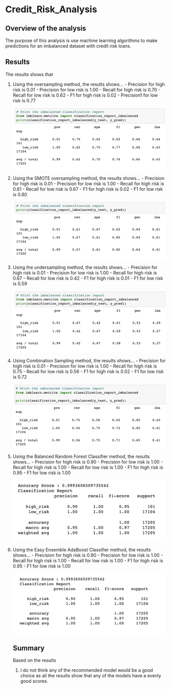 # Credit_Risk_Analysis

## Overview of the analysis

<p>The purpose of this analysis is use machine learning algorithms to make predictions for an imbalanced dataset with credit risk loans.  </p>

## Results

<p>The results shows that 
<ol>
<li>Using the oversampling method, the results shows…
- Precision for high risk is 0.01 
- Precision for low risk is 1.00
- Recall for high risk is 0.70 
- Recall for low risk is 0.62
- F1 for high risk is 0.02 
- Precision1 for low risk is 0.77  </li>

![oversampling](https://github.com/Jenny16x/Credit_Risk_Analysis/blob/main/17Challenge/Resources/oversampling%20method.png)


<li>Using the SMOTE oversampling method, the results shows…
- Precision for high risk is 0.01 
- Precision for low risk is 1.00
- Recall for high risk is 0.61 
- Recall for low risk is 0.67
- F1 for high risk is 0.02 
- F1 for low risk is 0.80  </li>

![SMOTE oversampling method](https://github.com/Jenny16x/Credit_Risk_Analysis/blob/main/17Challenge/Resources/SMOTE%20Oversampling.png)


<li>Using the undersampling method, the results shows…
- Precision for high risk is 0.01 
- Precision for low risk is 1.00
- Recall for high risk is 0.67 
- Recall for low risk is 0.42
- F1 for high risk is 0.01 
- F1 for low risk is 0.59  </li>

![undersampling method](https://github.com/Jenny16x/Credit_Risk_Analysis/blob/main/17Challenge/Resources/Undersampling.png)

<li>Using Combination Sampling method, the results shows…
- Precision for high risk is 0.01 
- Precision for low risk is 1.00
- Recall for high risk is 0.75 
- Recall for low risk is 0.56
- F1 for high risk is 0.02 
- F1 for low risk is 0.72  </li>

![Combination Sampling method](https://github.com/Jenny16x/Credit_Risk_Analysis/blob/main/17Challenge/Resources/Combination%20(Over%20and%20Under)%20Sampling.png)

<li>Using the Balanced Random Forest Classifier method, the results shows…
- Precision for high risk is 0.90 
- Precision for low risk is 1.00
- Recall for high risk is 1.00 
- Recall for low risk is 1.00
- F1 for high risk is 0.95 
- F1 for low risk is 1.00  </li>

![Balanced Random Forest Classifier method](https://github.com/Jenny16x/Credit_Risk_Analysis/blob/main/17Challenge/Resources/Balanced%20Random%20Forest%20Classifier.png)

<li>Using the Easy Ensemble AdaBoost Classifier method, the results shows…
- Precision for high risk is 0.90
- Precision for low risk is 1.00
- Recall for high risk is 1.00 
- Recall for low risk is 1.00
- F1 for high risk is 0.95
- F1 for low risk is 1.00  </li>

![Easy Ensemble AdaBoost Classifier method](https://github.com/Jenny16x/Credit_Risk_Analysis/blob/main/17Challenge/Resources/Easy%20Ensemble%20AdaBoost%20Classifier.png)

## Summary

Based on the results
<ol>
<li>I do not think any of the recommended model would be a good choice as all the results show that any of the models have a evenly good scores.</li>
</ol>
